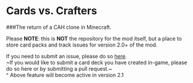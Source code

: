 # Cards vs. Crafters
###The return of a CAH clone in Minecraft.

Please **NOTE**: this is **NOT** the repository for the mod itself, but a place to store card packs and track issues for version 2.0+ of the mod.

If you need to submit an issue, please do so [here](https://github.com/Mitchellbrine/Cards-vs.-Crafters/issues).  
~If you would like to submit a card deck you have created in-game, please do so here or by submitting a pull request.~  
^ Above feature will become active in version 2.1